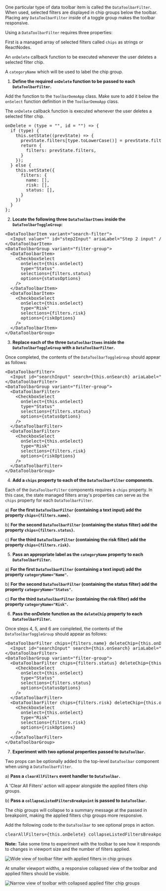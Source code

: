 One particular type of data toolbar item is called the `DataToolbarFilter`. When used, selected filters are displayed in chip groups below the toolbar. Placing any `DataToolbarFilter` inside of a toggle group makes the toolbar responsive.

Using a `DataToolbarFilter` requires three properties:

First is a managed array of selected filters called `chips` as strings or ReactNodes. 

An `onDelete` callback function to be executed whenever the user deletes a selected filter chip.

A `categoryName` which will be used to label the chip group.

1) <strong>Define the required `onDelete` function to be passed to each `DataToolbarFilter`.</strong>

Add the function to the `ToolbarDemoApp` class. Make sure to add it below the `onSelect` function definition in the `ToolbarDemoApp` class.

The `onDelete` callback function is executed whenever the user deletes a selected filter chip.

<pre class="file" data-target="clipboard">
onDelete = (type = &quot;&quot;, id = &quot;&quot;) =&gt; {
  if (type) {
    this.setState((prevState) =&gt; {
      prevState.filters[type.toLowerCase()] = prevState.filters[type.toLowerCase()].filter(s =&gt; s !== id);
      return {
        filters: prevState.filters,
      }
    });
  } else {
    this.setState({
      filters: {
        name: [],
        risk: [],
        status: [],
      }
    })
  }
};
</pre>

2) <strong>Locate the following three `DataToolbarItems` inside the `DataToolbarToggleGroup`:</strong>

<pre class="file">
&lt;DataToolbarItem variant=&quot;search-filter&quot;&gt;
  &lt;Input value=&quot;&quot; id=&quot;step2Input&quot; ariaLabel=&quot;Step 2 input&quot; /&gt;
&lt;/DataToolbarItem&gt;
&lt;DataToolbarGroup variant=&quot;filter-group&quot;&gt;
  &lt;DataToolbarItem&gt;
    &lt;CheckboxSelect
      onSelect={this.onSelect}
      type=&quot;Status&quot;
      selections={filters.status}
      options={statusOptions}
    /&gt;
  &lt;/DataToolbarItem&gt;
  &lt;DataToolbarItem&gt;
    &lt;CheckboxSelect
      onSelect={this.onSelect}
      type=&quot;Risk&quot;
      selections={filters.risk}
      options={riskOptions}
    /&gt;
  &lt;/DataToolbarItem&gt;
&lt;/DataToolbarGroup&gt;
</pre>

3) <strong>Replace each of the three `DataToolbarItems` inside the `DataToolbarToggleGroup` with a `DataToolbarFilter`.</strong>

Once completed, the contents of the `DataToolbarToggleGroup` should appear as follows:

<pre class="file">
&lt;DataToolbarFilter&gt;
  &lt;Input id=&quot;searchInput&quot; search={this.onSearch} ariaLabel=&quot;Search input&quot; /&gt;
&lt;/DataToolbarFilter&gt;
&lt;DataToolbarGroup variant=&quot;filter-group&quot;&gt;
  &lt;DataToolbarFilter&gt;
    &lt;CheckboxSelect
      onSelect={this.onSelect}
      type=&quot;Status&quot;
      selections={filters.status}
      options={statusOptions}
    /&gt;
  &lt;/DataToolbarFilter&gt;
  &lt;DataToolbarFilter&gt;
    &lt;CheckboxSelect
      onSelect={this.onSelect}
      type=&quot;Risk&quot;
      selections={filters.risk}
      options={riskOptions}
    /&gt;
  &lt;/DataToolbarFilter&gt;
&lt;/DataToolbarGroup&gt;
</pre>

4) <strong>Add a `chips` property to each of the `DataToolbarFilter` components.</strong>

Each of the `DataToolbarFilter` components requires a `chips` property. In this case, the state managed filters array's properties can serve as the `chips` property for each `DataToolbarFilter`. 

a) <strong>For the first `DataToolbarFilter` (containing a text input) add the property `chips={filters.name}`.</strong>

b) <strong>For the second `DataToolbarFilter` (containing the status filter) add the property `chips={filters.status}`.</strong>

c) <strong>For the third `DataToolbarFilter` (containing the risk filter) add the property `chips={filters.risk}`.</strong>

5) <strong>Pass an appropriate label as the `categoryName` property to each `DataToolbarFilter`.</strong>

a) <strong>For the first `DataToolbarFilter` (containing a text input) add the property `categoryName="Name"`.</strong>

b) <strong>For the second `DataToolbarFilter` (containing the status filter) add the property `categoryName="Status"`.</strong>

c) <strong>For the third `DataToolbarFilter` (containing the risk filter) add the property `categoryName="Risk"`.</strong>

6) <strong>Pass the onDelete function as the `deleteChip` property to each `DataToolbarFilter`.</strong>

Once steps 4, 5, and 6 are completed, the contents of the `DataToolbarToggleGroup` should appear as follows:

<pre class="file">
&lt;DataToolbarFilter chips={filters.name} deleteChip={this.onDelete} categoryName=&quot;Name&quot;&gt;
  &lt;Input id=&quot;searchInput&quot; search={this.onSearch} ariaLabel=&quot;Search input&quot; /&gt;
&lt;/DataToolbarFilter&gt;
&lt;DataToolbarGroup variant=&quot;filter-group&quot;&gt;
  &lt;DataToolbarFilter chips={filters.status} deleteChip={this.onDelete} categoryName=&quot;Status&quot;&gt;
    &lt;CheckboxSelect
      onSelect={this.onSelect}
      type=&quot;Status&quot;
      selections={filters.status}
      options={statusOptions}
    /&gt;
  &lt;/DataToolbarFilter&gt;
  &lt;DataToolbarFilter chips={filters.risk} deleteChip={this.onDelete} categoryName=&quot;Risk&quot;&gt;
    &lt;CheckboxSelect
      onSelect={this.onSelect}
      type=&quot;Risk&quot;
      selections={filters.risk}
      options={riskOptions}
    /&gt;
  &lt;/DataToolbarFilter&gt;
&lt;/DataToolbarGroup&gt;
</pre>

7) <strong>Experiment with two optional properties passed to `DataToolbar`.</strong>

Two props can be optionally added to the top-level `DataToolbar` component when using a `DataToolbarFilter`.

a) <strong>Pass a `clearAllFilters` event handler to `DataToolbar`.</strong>

A 'Clear All Filters' action will appear alongside the applied filters chip groups.

b) <strong>Pass a `collapseListedFiltersBreakpoint` is passed to `DataToolbar`.</strong>

The chip groups will collapse to a summary message at the passed in breakpoint, making the applied filters chip groups more responsive.

Add the following code to the `DataToolbar` to see optional props in action.

<pre class="file" data-target="clipboard">
clearAllFilters={this.onDelete} collapseListedFiltersBreakpoint=&quot;xl&quot;
</pre>

<strong> Note:</strong> Take some time to experiment with the toolbar to see how it responds to changes in viewport size and the number of filters applied.

<img src="toolbar-filter/assets/wide-view-with-chip-groups.png" alt="Wide view of toolbar filter with applied filters in chip groups" style="box-shadow: rgba(3, 3, 3, 0.2) 0px 1.25px 2.5px 0px;" />

At smaller viewport widths, a responsive collapsed view of the toolbar and applied filters should be visible.

<img src="toolbar-filter/assets/narrow-view-with-chip-groups.png" alt="Narrow view of toolbar with collapsed applied filter chip groups" style="box-shadow: rgba(3, 3, 3, 0.2) 0px 1.25px 2.5px 0px;" />
